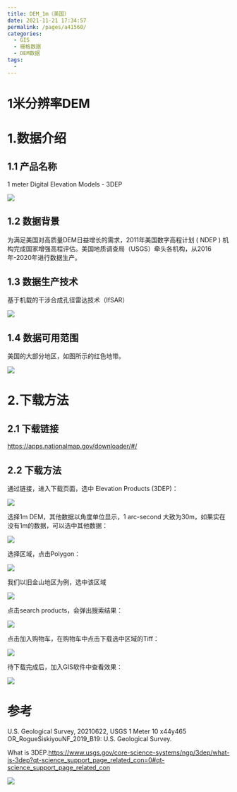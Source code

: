 ```yaml
---
title: DEM_1m（美国）
date: 2021-11-21 17:34:57
permalink: /pages/a41560/
categories:
  - GIS
  - 栅格数据
  - DEM数据
tags:
  - 
---
```

# 1米分辨率DEM

# 1.数据介绍

## 1.1 产品名称

1 meter Digital Elevation Models  - 3DEP

![](http://pics.landcover100.com/pics//image/20211120192022.png)

## 1.2 数据背景

为满足美国对高质量DEM日益增长的需求，2011年美国数字高程计划 ( NDEP ) 机构完成国家增强高程评估。美国地质调查局（USGS）牵头各机构，从2016年-2020年进行数据生产。

## 1.3 数据生产技术

基于机载的干涉合成孔径雷达技术（IfSAR）

![](http://pics.landcover100.com/pics//image/20211120203433.png)

## 1.4 数据可用范围

美国的大部分地区，如图所示的红色地带。

![](http://pics.landcover100.com/pics//image/20211120185340.png)

# 2.下载方法

## 2.1 下载链接

https://apps.nationalmap.gov/downloader/#/

## 2.2 下载方法

通过链接，进入下载页面，选中 Elevation Products (3DEP)：

![](http://pics.landcover100.com/pics//image/20211120200200.png)

选择1m DEM，其他数据以角度单位显示，1 arc-second 大致为30m，如果实在没有1m的数据，可以选中其他数据：

![](http://pics.landcover100.com/pics//image/20211120200304.png)

选择区域，点击Polygon：

![](http://pics.landcover100.com/pics//image/20211120200539.png)

我们以旧金山地区为例，选中该区域

![](http://pics.landcover100.com/pics//image/20211120200640.png)

点击search products，会弹出搜索结果：

![](http://pics.landcover100.com/pics//image/20211120200914.png)

点击加入购物车，在购物车中点击下载选中区域的Tiff：

![](http://pics.landcover100.com/pics//image/20211120201012.png)

待下载完成后，加入GIS软件中查看效果：

![](http://pics.landcover100.com/pics//image/20211120201648.png)



# 参考

U.S. Geological Survey, 20210622, USGS 1 Meter 10 x44y465 OR_RogueSiskiyouNF_2019_B19: U.S. Geological Survey.

What is 3DEP.https://www.usgs.gov/core-science-systems/ngp/3dep/what-is-3dep?qt-science_support_page_related_con=0#qt-science_support_page_related_con

![](http://pics.landcover100.com/pics//image/20211117231958.png)
